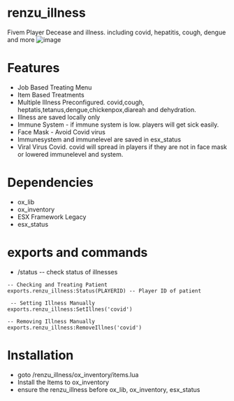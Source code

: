 # renzu_illness
Fivem Player Decease and illness. including covid, hepatitis, cough, dengue and more
![image](https://user-images.githubusercontent.com/82306584/216555680-f84ce148-9ef4-4bf6-b094-2fbbf7cca854.png)

# Features
- Job Based Treating Menu
- Item Based Treatments
- Multiple Illness Preconfigured. covid,cough, heptatis,tetanus,dengue,chickenpox,diareah and dehydration.
- Illness are saved locally only
- Immune System - if immune system is low. players will get sick easily.
- Face Mask - Avoid Covid virus
- Immunesystem and immunelevel are saved in esx_status
- Viral Virus Covid. covid will spread in players if they are not in face mask or lowered immunelevel and system.

# Dependencies
- ox_lib
- ox_inventory
- ESX Framework Legacy
- esx_status

# exports and commands
- /status -- check status of illnesses
 ```
 -- Checking and Treating Patient
 exports.renzu_illness:Status(PLAYERID) -- Player ID of patient
 
  -- Setting Illness Manually
 exports.renzu_illness:SetIllnes('covid')

 -- Removing Illness Manually
 exports.renzu_illness:RemoveIllnes('covid')
 ``` 

# Installation
- goto /renzu_illness/ox_inventory/items.lua
- Install the Items to ox_inventory
- ensure the renzu_illness before ox_lib, ox_inventory, esx_status
